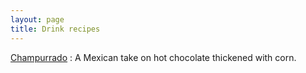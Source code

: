 ```yaml
---
layout: page
title: Drink recipes
---
```


[Champurrado](../champurrado)
:   A Mexican take on hot chocolate thickened with corn.
